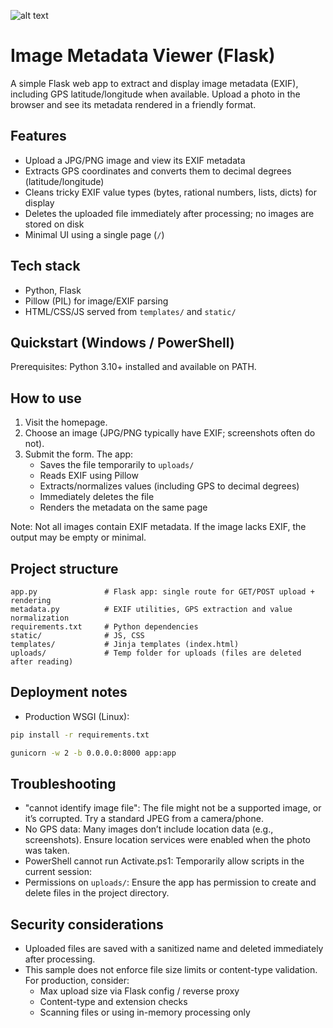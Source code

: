 ![alt text](https://files.catbox.moe/bf7afe.png)


# Image Metadata Viewer (Flask)

A simple Flask web app to extract and display image metadata (EXIF), including GPS latitude/longitude when available. Upload a photo in the browser and see its metadata rendered in a friendly format.


## Features

- Upload a JPG/PNG image and view its EXIF metadata
- Extracts GPS coordinates and converts them to decimal degrees (latitude/longitude)
- Cleans tricky EXIF value types (bytes, rational numbers, lists, dicts) for display
- Deletes the uploaded file immediately after processing; no images are stored on disk
- Minimal UI using a single page (`/`)


## Tech stack

- Python, Flask
- Pillow (PIL) for image/EXIF parsing
- HTML/CSS/JS served from `templates/` and `static/`


## Quickstart (Windows / PowerShell)

Prerequisites: Python 3.10+ installed and available on PATH.


## How to use

1. Visit the homepage.
2. Choose an image (JPG/PNG typically have EXIF; screenshots often do not).
3. Submit the form. The app:
   - Saves the file temporarily to `uploads/`
   - Reads EXIF using Pillow
   - Extracts/normalizes values (including GPS to decimal degrees)
   - Immediately deletes the file
   - Renders the metadata on the same page

Note: Not all images contain EXIF metadata. If the image lacks EXIF, the output may be empty or minimal.


## Project structure

```
app.py               # Flask app: single route for GET/POST upload + rendering
metadata.py          # EXIF utilities, GPS extraction and value normalization
requirements.txt     # Python dependencies
static/              # JS, CSS
templates/           # Jinja templates (index.html)
uploads/             # Temp folder for uploads (files are deleted after reading)
```


## Deployment notes

- Production WSGI (Linux):

```bash
pip install -r requirements.txt
```

```bash
gunicorn -w 2 -b 0.0.0.0:8000 app:app
```


## Troubleshooting

- "cannot identify image file": The file might not be a supported image, or it’s corrupted. Try a standard JPEG from a camera/phone.
- No GPS data: Many images don’t include location data (e.g., screenshots). Ensure location services were enabled when the photo was taken.
- PowerShell cannot run Activate.ps1: Temporarily allow scripts in the current session:
- Permissions on `uploads/`: Ensure the app has permission to create and delete files in the project directory.


## Security considerations

- Uploaded files are saved with a sanitized name and deleted immediately after processing.
- This sample does not enforce file size limits or content-type validation. For production, consider:
  - Max upload size via Flask config / reverse proxy
  - Content-type and extension checks
  - Scanning files or using in-memory processing only

